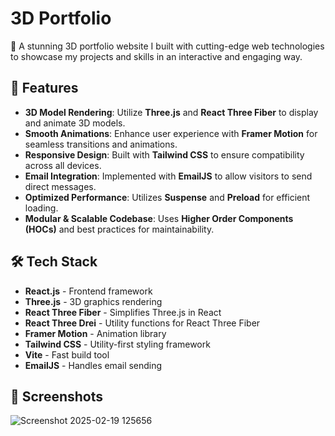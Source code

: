 # 3D Portfolio

🚀 A stunning 3D portfolio website I built with cutting-edge web technologies to showcase my projects and skills in an interactive and engaging way.

## 🌟 Features

- **3D Model Rendering**: Utilize **Three.js** and **React Three Fiber** to display and animate 3D models.
- **Smooth Animations**: Enhance user experience with **Framer Motion** for seamless transitions and animations.
- **Responsive Design**: Built with **Tailwind CSS** to ensure compatibility across all devices.
- **Email Integration**: Implemented with **EmailJS** to allow visitors to send direct messages.
- **Optimized Performance**: Utilizes **Suspense** and **Preload** for efficient loading.
- **Modular & Scalable Codebase**: Uses **Higher Order Components (HOCs)** and best practices for maintainability.

## 🛠️ Tech Stack

- **React.js** - Frontend framework
- **Three.js** - 3D graphics rendering
- **React Three Fiber** - Simplifies Three.js in React
- **React Three Drei** - Utility functions for React Three Fiber
- **Framer Motion** - Animation library
- **Tailwind CSS** - Utility-first styling framework
- **Vite** - Fast build tool
- **EmailJS** - Handles email sending

## 📸 Screenshots

![Screenshot 2025-02-19 125656](https://github.com/user-attachments/assets/6f3ef0e5-f8f2-4349-8a24-14d3ad85d6f6)



